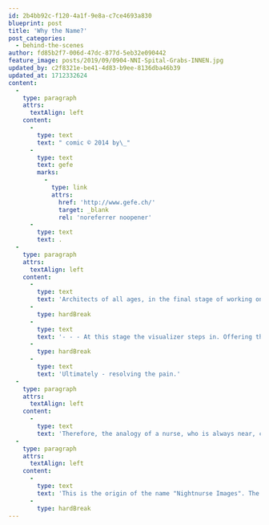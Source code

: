 ```yaml
---
id: 2b4bb92c-f120-4a1f-9e8a-c7ce4693a830
blueprint: post
title: 'Why the Name?'
post_categories:
  - behind-the-scenes
author: fd85b2f7-006d-47dc-877d-5eb32e090442
feature_image: posts/2019/09/0904-NNI-Spital-Grabs-INNEN.jpg
updated_by: c2f8321e-be41-4d83-b9ee-8136dba46b39
updated_at: 1712332624
content:
  -
    type: paragraph
    attrs:
      textAlign: left
    content:
      -
        type: text
        text: " comic © 2014 by\_"
      -
        type: text
        text: gefe
        marks:
          -
            type: link
            attrs:
              href: 'http://www.gefe.ch/'
              target: _blank
              rel: 'noreferrer noopener'
      -
        type: text
        text: .
  -
    type: paragraph
    attrs:
      textAlign: left
    content:
      -
        type: text
        text: 'Architects of all ages, in the final stage of working on a design, are often in a terrible state. Physically, they lack sleep, have not eaten sustainably for weeks, had too much coffee and too many cigarettes. Mentally, they have caved into the pressure and are starting to have doubts about their concept.'
      -
        type: hardBreak
      -
        type: text
        text: '- - - At this stage the visualizer steps in. Offering their best care - being soothing, supportive and available - shedding clear light on the design, promoting it its best qualities and simply just making it look amazing.'
      -
        type: hardBreak
      -
        type: text
        text: 'Ultimately - resolving the pain.'
  -
    type: paragraph
    attrs:
      textAlign: left
    content:
      -
        type: text
        text: 'Therefore, the analogy of a nurse, who is always near, constantly working to ease the pain and quickly prepared to respond to the "beep" of a pager at all times, seemed close at hand. And because the team, in the early days, had full-time jobs to fulfill during the day, nighttime was the only time where they were able to "render" their service and create images.'
  -
    type: paragraph
    attrs:
      textAlign: left
    content:
      -
        type: text
        text: 'This is the origin of the name "Nightnurse Images". The company was registered in Zurich in June 2010.'
      -
        type: hardBreak
---
```

